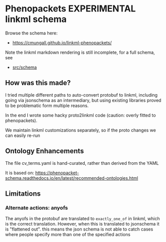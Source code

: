 # Phenopackets EXPERIMENTAL linkml schema

Browse the schema here:

 * https://cmungall.github.io/linkml-phenopackets/

Note the linkml markdown rendering is still incomplete, for a full schema, see

 * [src/schema](src/schema)

## How was this made?

I tried multiple different paths to auto-convert protobuf to linkml,
including going via jsonschema as an intermediary, but using existing
libraries proved to be problematic form multiple reasons.

In the end I wrote some hacky proto2linkml code (caution: overly fitted to phenopackets).

We maintain linkml customizations separately, so if the proto changes we can easily re-run

## Ontology Enhancements

The file cv_terms.yaml is hand-curated, rather than derived from the YAML

It is based on: https://phenopacket-schema.readthedocs.io/en/latest/recommended-ontologies.html

## Limitations

### Alternate actions: anyofs

The anyofs in the protobuf are translated to `exactly_one_of` in
linkml, which is the correct translation. However, when this is
translated to jsonschema it is "flattened out". this means the json
schema is not able to catch cases where people specify more than one
of the specified actions
